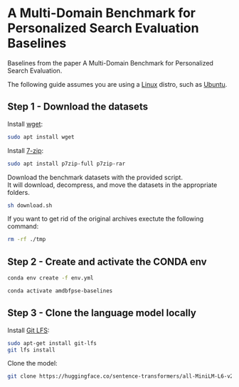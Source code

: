 # A Multi-Domain Benchmark for Personalized Search Evaluation Baselines
Baselines from the paper A Multi-Domain Benchmark for Personalized Search Evaluation.

The following guide assumes you are using a [Linux](https://en.wikipedia.org/wiki/Linux) distro, such as [Ubuntu](https://ubuntu.com).

## Step 1 - Download the datasets
Install [wget](https://www.gnu.org/software/wget/):
```sh
sudo apt install wget
```
Install [7-zip](https://www.7-zip.org):
```sh
sudo apt install p7zip-full p7zip-rar
```
Download the benchmark datasets with the provided script.  
It will download, decompress, and move the datasets in the appropriate folders.
```sh
sh download.sh
```
If you want to get rid of the original archives exectute the following command:
```sh
rm -rf ./tmp
```

## Step 2 - Create and activate the CONDA env
```sh
conda env create -f env.yml
```
```sh
conda activate amdbfpse-baselines
```


## Step 3 - Clone the language model locally
Install [Git LFS](https://git-lfs.github.com):
```sh
sudo apt-get install git-lfs
git lfs install
```

Clone the model:
```sh
git clone https://huggingface.co/sentence-transformers/all-MiniLM-L6-v2
```